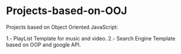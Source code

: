 # Projects-based-on-OOJ
Projects based on Object Oriented JavaScript:

1.- PlayList Template for music and video.
2.- Search Engine Template based on OOP and google API.
